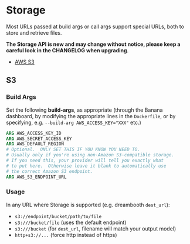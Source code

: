 # Storage

Most URLs passed at build args or call args support special URLs, both to
store and retrieve files.

**The Storage API is new and may change without notice, please keep a
careful look in the CHANGELOG when upgrading**.

* [AWS S3](#s3)

<a name="s3"></a>
## S3

### Build Args

Set the following **build-args**, as appropriate (through the Banana dashboard,
by modifying the appropriate lines in the `Dockerfile`, or by specifying, e.g.
`--build-arg AWS_ACCESS_KEY="XXX"` etc.)

```Dockerfile
ARG AWS_ACCESS_KEY_ID
ARG AWS_SECRET_ACCESS_KEY
ARG AWS_DEFAULT_REGION
# Optional.  ONLY SET THIS IF YOU KNOW YOU NEED TO.
# Usually only if you're using non-Amazon S3-compatible storage.
# If you need this, your provider will tell you exactly what
# to put here.  Otherwise leave it blank to automatically use
# the correct Amazon S3 endpoint.
ARG AWS_S3_ENDPOINT_URL
```

### Usage

In any URL where Storage is supported (e.g. dreambooth `dest_url`):

  * `s3://endpoint/bucket/path/to/file`
  * `s3:///bucket/file` (uses the default endpoint)
  * `s3:///bucket` (for `dest_url`, filename will match your output model)
  * `http+s3://...` (force http instead of https)